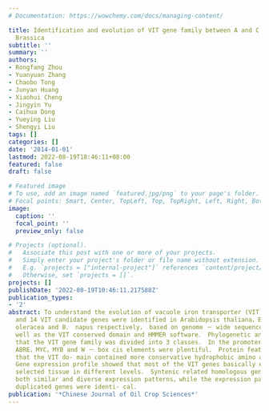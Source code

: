 ```yaml
---
# Documentation: https://wowchemy.com/docs/managing-content/

title: Identification and evolution of VIT gene family between A and C genomes in
  Brassica
subtitle: ''
summary: ''
authors:
- Rongfang Zhou
- Yuanyuan Zhang
- Chaobo Tong
- Junyan Huang
- Xiaohui Cheng
- Jingyin Yu
- Caihua Dong
- Yueying Liu
- Shengyi Liu
tags: []
categories: []
date: '2014-01-01'
lastmod: 2022-08-19T18:46:11+08:00
featured: false
draft: false

# Featured image
# To use, add an image named `featured.jpg/png` to your page's folder.
# Focal points: Smart, Center, TopLeft, Top, TopRight, Left, Right, BottomLeft, Bottom, BottomRight.
image:
  caption: ''
  focal_point: ''
  preview_only: false

# Projects (optional).
#   Associate this post with one or more of your projects.
#   Simply enter your project's folder or file name without extension.
#   E.g. `projects = ["internal-project"]` references `content/project/deep-learning/index.md`.
#   Otherwise, set `projects = []`.
projects: []
publishDate: '2022-08-19T10:46:11.217588Z'
publication_types:
- '2'
abstract: To understand the evolution of vacuole iron transporter (VIT) genes in Brassica，9，13，12
  and 14 VIT candidate genes were identified in Arabidopsis thaliana，Brassica rapa，B．
  oleracea and B． napus respectively， based on genome － wide sequences of the 4 species，as
  well as the VIT conserved domain and HMMER software． Phylogenetic analysis showed
  that the VIT gene family was divided into 3 classes． In the promoter region，LTRE，
  ABRE，MYC，MYB and W － box cis elements were plentiful． Protein feature analysis indicated
  that the VIT do- main contained more conservative hydrophobic amino acid residues．
  Gene expression profile showed that most of the VIT genes basically expressed in
  selected tissue in different levels． Syntenic related homologous genes presented
  both similar and diverse expression patterns，while the expression pattern of tandem
  duplicated genes were identi- cal．
publication: '*Chinese Journal of Oil Crop Sciences*'
---
```

